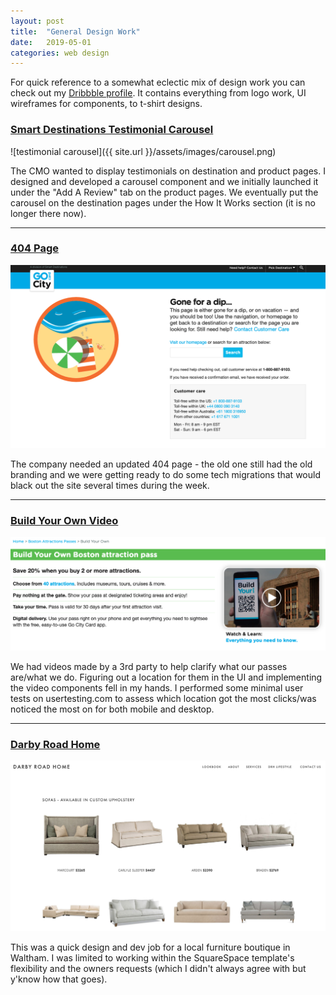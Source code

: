 ```yaml
---
layout: post
title:  "General Design Work"
date:   2019-05-01
categories: web design
---
```


For quick reference to a somewhat eclectic mix of design work you can check out my [Dribbble profile](https://dribbble.com/beepye). It contains everything from logo work, UI wireframes for components, to t-shirt designs.

### [Smart Destinations Testimonial Carousel](https://www.smartdestinations.com/boston-attractions-and-tours/_ptd_Bos-p1.html)

![testimonial carousel]({{ site.url }}/assets/images/carousel.png)

The CMO wanted to display testimonials on destination and product pages. I designed and developed a carousel component and we initially launched it under the "Add A Review" tab on the product pages. We eventually put the carousel on the destination pages under the How It Works section (it is no longer there now).

---

### [404 Page](https://www.smartdestinations.com/boston-attractions-and-tours/_d_Bos-p1.html?pass=Bos_Prod_Go&allInc=true?href=%22#reviews%22)

![404 page](/images/404-page.png)

The company needed an updated 404 page - the old one still had the old branding and we were getting ready to do some tech migrations that would black out the site several times during the week. 

---

### [Build Your Own Video](https://www.smartdestinations.com/boston-attractions-and-tours/_ptd_Bos-p1.html)

![BYO Video](/images/video-location.png)

We had videos made by a 3rd party to help clarify what our passes are/what we do. Figuring out a location for them in the UI and implementing the video components fell in my hands. I performed some minimal user tests on usertesting.com to assess which location got the most clicks/was noticed the most on for both mobile and desktop.

---

### [Darby Road Home](http://www.darbyroad.com/)

![Darby Road Home Lookbook](/images/drh.png)

This was a quick design and dev job for a local furniture boutique in Waltham. I was limited to working within the SquareSpace template's flexibility and the owners requests (which I didn't always agree with but y'know how that goes).